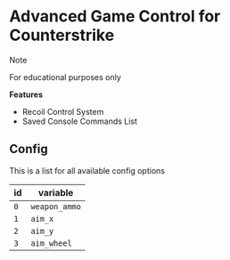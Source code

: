 # Advanced Game Control for Counterstrike

> [!NOTE]
> For educational purposes only

**Features**

- Recoil Control System
- Saved Console Commands List

## Config

This is a list for all available config options

| id | variable |
| --- | --- |
| `0` | `weapon_ammo` |
| `1` | `aim_x` |
| `2` | `aim_y` |
| `3` | `aim_wheel` |
